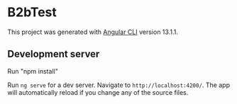 # B2bTest

This project was generated with [Angular CLI](https://github.com/angular/angular-cli) version 13.1.1.

## Development server

Run "npm install"

Run `ng serve` for a dev server. Navigate to `http://localhost:4200/`. The app will automatically reload if you change any of the source files.
